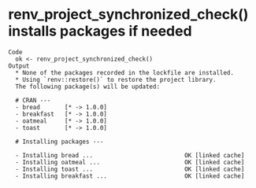 # renv_project_synchronized_check() installs packages if needed

    Code
      ok <- renv_project_synchronized_check()
    Output
      * None of the packages recorded in the lockfile are installed.
      * Using `renv::restore()` to restore the project library.
      The following package(s) will be updated:
      
      # CRAN ---
      - bread       [* -> 1.0.0]
      - breakfast   [* -> 1.0.0]
      - oatmeal     [* -> 1.0.0]
      - toast       [* -> 1.0.0]
      
      # Installing packages ---
      
      - Installing bread ...                          OK [linked cache]
      - Installing oatmeal ...                        OK [linked cache]
      - Installing toast ...                          OK [linked cache]
      - Installing breakfast ...                      OK [linked cache]
      

